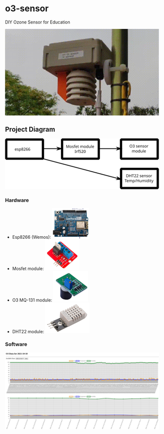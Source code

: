 # o3-sensor
DIY Ozone Sensor for Education

![O3 Sensor Prototype](https://github.com/damico/o3-sensor/raw/main/o3.gif "O3 Sensor Prototype")

## Project Diagram

![Project Diagram](https://raw.githubusercontent.com/damico/o3-sensor/main/project-diagram.svg)

### Hardware

- Esp8266 (Wemos): ![Wemos](https://github.com/damico/o3-sensor/raw/main/wemos-low-res.png)
- Mosfet module: ![Mosfet](https://github.com/damico/o3-sensor/raw/main/mosfet-module.png)
- O3 MQ-131 module: ![mq-131](https://github.com/damico/o3-sensor/raw/main/o3-module-img-1.png)
- DHT22 module: ![dht22](https://github.com/damico/o3-sensor/raw/main/dht22-module.png)

### Software

![Charts](https://github.com/damico/o3-sensor/raw/main/charts.png)
